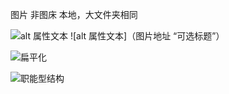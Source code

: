 图片
非图床
本地，大文件夹相同

![alt 属性文本](图片地址)
![alt 属性文本]（图片地址 “可选标题”）

![扁平化](./图片/扁平化.png)

![职能型结构](./图片/职能型结构.JPG "职能型结构")